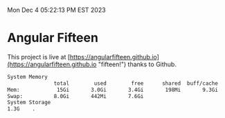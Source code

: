 Mon Dec  4 05:22:13 PM EST 2023

# Angular Fifteen


This project is live at [https://angularfifteen.github.io](https://angularfifteen.github.io "fifteen!") thanks to Github.

```bash
System Memory
               total        used        free      shared  buff/cache   available
Mem:            15Gi       3.0Gi       3.4Gi       198Mi       9.3Gi        12Gi
Swap:          8.0Gi       442Mi       7.6Gi
System Storage
1.3G	.
```
